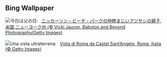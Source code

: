## Bing Wallpaper
![](https://www.bing.com/th?id=OHR.TernFather_JA-JP1363160491_UHD.jpg&w=1000)今日は父の日:&nbsp;&ensp;[ニッカーソン・ビーチ・パークの仲睦まじいアジサシの親子, 米国 ニューヨーク州 (© Vicki Jauron, Babylon and Beyond Photography/Getty Images)](https://www.bing.com/th?id=OHR.TernFather_JA-JP1363160491_UHD.jpg)
<br><br/>
![](https://www.bing.com/th?id=OHR.RomeView_IT-IT9288537462_UHD.jpg&w=1000)Una vista ultraterrena:&nbsp;&ensp;[Vista di Roma da Castel Sant’Angelo, Roma, Italia (© Getty Images)](https://www.bing.com/th?id=OHR.RomeView_IT-IT9288537462_UHD.jpg)
<br><br/>

